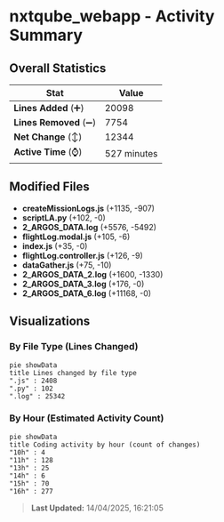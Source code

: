 # nxtqube_webapp - Activity Summary 

## Overall Statistics

| Stat                   | Value                                                             |
| ---------------------- | ----------------------------------------------------------------- |
| **Lines Added** (➕)   | 20098                                          |
| **Lines Removed** (➖) | 7754                                        |
| **Net Change** (↕)    | 12344                |
| **Active Time** (⌚)   | 527 minutes |


## Modified Files
- **createMissionLogs.js** (+1135, -907)
- **scriptLA.py** (+102, -0)
- **2_ARGOS_DATA.log** (+5576, -5492)
- **flightLog.modal.js** (+105, -6)
- **index.js** (+35, -0)
- **flightLog.controller.js** (+126, -9)
- **dataGather.js** (+75, -10)
- **2_ARGOS_DATA_2.log** (+1600, -1330)
- **2_ARGOS_DATA_3.log** (+176, -0)
- **2_ARGOS_DATA_6.log** (+11168, -0)

## Visualizations

### By File Type (Lines Changed)

```mermaid
pie showData
title Lines changed by file type
".js" : 2408
".py" : 102
".log" : 25342
```

### By Hour (Estimated Activity Count)

```mermaid
pie showData
title Coding activity by hour (count of changes)
"10h" : 4
"11h" : 128
"13h" : 25
"14h" : 6
"15h" : 70
"16h" : 277
```


> **Last Updated:** 14/04/2025, 16:21:05